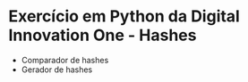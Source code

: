 # Exercício em Python da Digital Innovation One - Hashes

- Comparador de hashes
- Gerador de hashes

